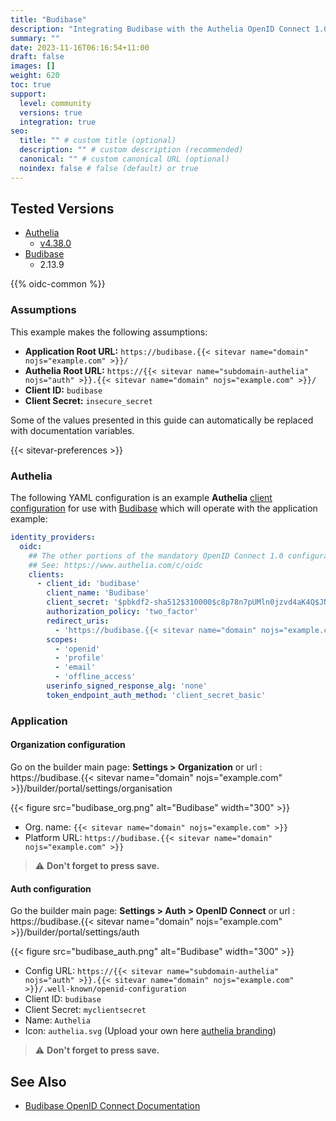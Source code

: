 ```yaml
---
title: "Budibase"
description: "Integrating Budibase with the Authelia OpenID Connect 1.0 Provider."
summary: ""
date: 2023-11-16T06:16:54+11:00
draft: false
images: []
weight: 620
toc: true
support:
  level: community
  versions: true
  integration: true
seo:
  title: "" # custom title (optional)
  description: "" # custom description (recommended)
  canonical: "" # custom canonical URL (optional)
  noindex: false # false (default) or true
---
```


## Tested Versions

- [Authelia]
  - [v4.38.0](https://github.com/authelia/authelia/releases/tag/v4.38.0)
- [Budibase]
  - 2.13.9

{{% oidc-common %}}

### Assumptions

This example makes the following assumptions:

* __Application Root URL:__ `https://budibase.{{< sitevar name="domain" nojs="example.com" >}}/`
* __Authelia Root URL:__ `https://{{< sitevar name="subdomain-authelia" nojs="auth" >}}.{{< sitevar name="domain" nojs="example.com" >}}/`
* __Client ID:__ `budibase`
* __Client Secret:__ `insecure_secret`

Some of the values presented in this guide can automatically be replaced with documentation variables.

{{< sitevar-preferences >}}

### Authelia

The following YAML configuration is an example __Authelia__ [client configuration] for use with [Budibase] which will
operate with the application example:

```yaml {title="configuration.yml"}
identity_providers:
  oidc:
    ## The other portions of the mandatory OpenID Connect 1.0 configuration go here.
    ## See: https://www.authelia.com/c/oidc
    clients:
      - client_id: 'budibase'
        client_name: 'Budibase'
        client_secret: '$pbkdf2-sha512$310000$c8p78n7pUMln0jzvd4aK4Q$JNRBzwAo0ek5qKn50cFzzvE9RXV88h1wJn5KGiHrD0YKtZaR/nCb2CJPOsKaPK0hjf.9yHxzQGZziziccp6Yng'  # The digest of 'insecure_secret'.
        authorization_policy: 'two_factor'
        redirect_uris:
          - 'https://budibase.{{< sitevar name="domain" nojs="example.com" >}}/api/global/auth/oidc/callback'
        scopes:
          - 'openid'
          - 'profile'
          - 'email'
          - 'offline_access'
        userinfo_signed_response_alg: 'none'
        token_endpoint_auth_method: 'client_secret_basic'
```

### Application

#### Organization configuration

Go on the builder main page: **Settings > Organization** or url : https://budibase.{{< sitevar name="domain" nojs="example.com" >}}/builder/portal/settings/organisation

{{< figure src="budibase_org.png" alt="Budibase" width="300" >}}

- Org. name: `{{< sitevar name="domain" nojs="example.com" >}}`
- Platform URL: `https://budibase.{{< sitevar name="domain" nojs="example.com" >}}`

> ⚠️ **Don't forget to press save.**

#### Auth configuration

Go the builder main page: **Settings > Auth > OpenID Connect** or url : https://budibase.{{< sitevar name="domain" nojs="example.com" >}}/builder/portal/settings/auth

{{< figure src="budibase_auth.png" alt="Budibase" width="300" >}}

- Config URL: `https://{{< sitevar name="subdomain-authelia" nojs="auth" >}}.{{< sitevar name="domain" nojs="example.com" >}}/.well-known/openid-configuration`
- Client ID: `budibase`
- Client Secret: `myclientsecret`
- Name: `Authelia`
- Icon: `authelia.svg` (Upload your own here [authelia branding](https://www.authelia.com/reference/guides/branding/))

> ⚠️ **Don't forget to press save.**

## See Also

- [Budibase OpenID Connect Documentation](https://docs.budibase.com/docs/openid-connect)

[Authelia]: https://www.authelia.com
[Budibase]: https://budibase.com
[OpenID Connect 1.0]: ../../openid-connect/introduction.md
[client configuration]: ../../../configuration/identity-providers/openid-connect/clients.md
